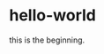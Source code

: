 # hello-world
<html>
<head><title>yoh</title></head>
<body>
<p>this is the beginning.</p>
</body>
</html>
